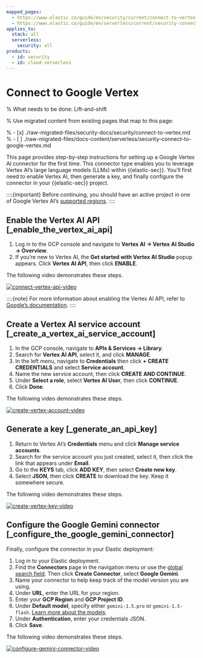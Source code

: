 ```yaml
---
mapped_pages:
  - https://www.elastic.co/guide/en/security/current/connect-to-vertex.html
  - https://www.elastic.co/guide/en/serverless/current/security-connect-to-google-vertex.html
applies_to:
  stack: all
  serverless:
    security: all
products:
  - id: security
  - id: cloud-serverless
---
```


# Connect to Google Vertex

% What needs to be done: Lift-and-shift

% Use migrated content from existing pages that map to this page:

% - [x] ./raw-migrated-files/security-docs/security/connect-to-vertex.md
% - [ ] ./raw-migrated-files/docs-content/serverless/security-connect-to-google-vertex.md

This page provides step-by-step instructions for setting up a Google Vertex AI connector for the first time. This connector type enables you to leverage Vertex AI’s large language models (LLMs) within {{elastic-sec}}. You’ll first need to enable Vertex AI, then generate a key, and finally configure the connector in your {{elastic-sec}} project.

::::{important}
Before continuing, you should have an active project in one of Google Vertex AI’s [supported regions](https://cloud.google.com/vertex-ai/docs/general/locations#feature-availability).
::::



## Enable the Vertex AI API [_enable_the_vertex_ai_api]

1. Log in to the GCP console and navigate to **Vertex AI → Vertex AI Studio → Overview**.
2. If you’re new to Vertex AI, the **Get started with Vertex AI Studio** popup appears. Click **Vertex AI API**, then click **ENABLE**.

The following video demonstrates these steps.

[![connect-vertex-api-video](https://play.vidyard.com/vFhtbiCZiKhvdZGy2FjyeT.jpg)](https://videos.elastic.co/watch/vFhtbiCZiKhvdZGy2FjyeT?)


::::{note}
For more information about enabling the Vertex AI API, refer to [Google’s documentation](https://cloud.google.com/vertex-ai/docs/start/cloud-environment).
::::



## Create a Vertex AI service account [_create_a_vertex_ai_service_account]

1. In the GCP console, navigate to **APIs & Services → Library**.
2. Search for **Vertex AI API**, select it, and click **MANAGE**.
3. In the left menu, navigate to **Credentials** then click **+ CREATE CREDENTIALS** and select **Service account**.
4. Name the new service account, then click **CREATE AND CONTINUE**.
5. Under **Select a role**, select **Vertex AI User**, then click **CONTINUE**.
6. Click **Done**.

The following video demonstrates these steps.

[![create-vertex-account-video](https://play.vidyard.com/tmresYYiags2w2nTv3Gac8.jpg)](https://videos.elastic.co/watch/tmresYYiags2w2nTv3Gac8?)


## Generate a key [_generate_an_api_key]

1. Return to Vertex AI’s **Credentials** menu and click **Manage service accounts**.
2. Search for the service account you just created, select it, then click the link that appears under **Email**.
3. Go to the **KEYS** tab, click **ADD KEY**, then select **Create new key**.
4. Select **JSON**, then click **CREATE** to download the key. Keep it somewhere secure.

The following video demonstrates these steps.

[![create-vertex-key-video](https://play.vidyard.com/hrcy3F9AodwhJcV1i2yqbG.jpg)](https://videos.elastic.co/watch/hrcy3F9AodwhJcV1i2yqbG?)



## Configure the Google Gemini connector [_configure_the_google_gemini_connector]

Finally, configure the connector in your Elastic deployment:

1. Log in to your Elastic deployment.
2. Find the **Connectors** page in the navigation menu or use the [global search field](/explore-analyze/find-and-organize/find-apps-and-objects.md). Then click **Create Connector**, select **Google Gemini**.
3. Name your connector to help keep track of the model version you are using.
4. Under **URL**, enter the URL for your region.
5. Enter your **GCP Region** and **GCP Project ID**.
6. Under **Default model**, specify either `gemini-1.5.pro` or `gemini-1.5-flash`. [Learn more about the models](https://cloud.google.com/vertex-ai/generative-ai/docs/learn/models).
7. Under **Authentication**, enter your credentials JSON.
8. Click **Save**.

The following video demonstrates these steps.


[![configure-gemini-connector-video](https://play.vidyard.com/8L2WPm2HKN1cH872Gs5uvL.jpg)](https://videos.elastic.co/watch/8L2WPm2HKN1cH872Gs5uvL?)
